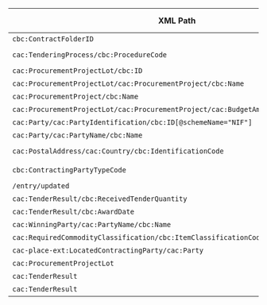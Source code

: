 | XML Path| Ontology Property       | Entity Class| Related Entity Class     | Subject Generation     | Join Condition| Datatype | Function Name | Function Output|
|--------------------------------------------------------------------------|-------------------------------------------|---------------------|--------------------------|--------------------------------------------------|-------------------------------------------------------------------------------|--------------------------|-----------------------|---------------------------------------------------------------------------------|
| `cbc:ContractFolderID`     | `:hasID`       | `:Procedure`| -     | `:proc_{text()}`      | - | -     | -  | -   |
| `cac:TenderingProcess/cbc:ProcedureCode`      | `:hasProcedureType`    | `:Procedure`| `skos:Concept`   | `:proc_{../cbc:ContractFolderID}`| `skos:inScheme = <http://publications.europa.eu/resource/authority/procurement-procedure-type>` | -     | `mapProcedureType`    | `http://publications.europa.eu/resource/authority/procurement-procedure-type/{mapped_code}` |
| `cac:ProcurementProjectLot/cbc:ID` | `:hasID`       | `:Lot`      | -     | `:lot_{../../cbc:ContractFolderID}_{text()}`     | - | -     | -  | -   |
| `cac:ProcurementProjectLot/cac:ProcurementProject/cbc:Name`      | `rdfs:label`   | `:Lot`      | -     | `:lot_{../../cbc:ContractFolderID}_{../cbc:ID}`  | - | `xsd:string`     | -  | -   |
| `cac:ProcurementProject/cbc:Name`  | `rdfs:label`   | `:Procedure`| -     | `:proc_{../cbc:ContractFolderID}`| - | `xsd:string`     | -  | -   |
| `cac:ProcurementProjectLot/cac:ProcurementProject/cac:BudgetAmount/cbc:TotalAmount` | `schema:value` | `:Lot`      | -     | `:lot_{../../cbc:ContractFolderID}_{../cbc:ID}`  | - | `xsd:decimal`    | -  | -   |
| `cac:Party/cac:PartyIdentification/cbc:ID[@schemeName="NIF"]`    | `:hasID`       | `org:Organization`  | -     | `:org_{text()}`       | - | -     | -  | -   |
| `cac:Party/cac:PartyName/cbc:Name` | `foaf:name`    | `org:Organization`  | -     | `:org_{../cac:PartyIdentification/cbc:ID[@schemeName="NIF"]}` | - | `xsd:string`     | -  | -   |
| `cac:PostalAddress/cac:Country/cbc:IdentificationCode`| `:hasCountryCode`      | `org:Organization`  | `skos:Concept`   | `:org_{../../cac:PartyIdentification/cbc:ID[@schemeName="NIF"]}` | `skos:inScheme = <http://publications.europa.eu/resource/authority/country>` | -     | `mapCountryCode`      | `http://publications.europa.eu/resource/authority/country/{upper-case(text())}` |
| `cbc:ContractingPartyTypeCode`     | `dcterms:type` | `:Buyer`    | `skos:Concept`   | `:buyer_{../../cbc:ContractFolderID}`    | `skos:inScheme = <http://publications.europa.eu/resource/authority/buyer-legal-type>` | -     | `mapBuyerLegalType`   | `http://publications.europa.eu/resource/authority/buyer-legal-type/{mapped_code}` |
| `/entry/updated`| `:hasDispatchDate`     | `:ResultNotice`     | -     | `:notice_{cbc:ContractFolderID}` | - | `xsd:dateTime`   | -  | -   |
| `cac:TenderResult/cbc:ReceivedTenderQuantity` | `:hasReceivedTenders`  | `:SubmissionStatisticalInformation` | - | `:substats_{../cbc:ContractFolderID}_{cac:AwardedTenderedProject/cbc:ProcurementProjectLotID}` | - | `xsd:integer`    | -  | -   |
| `cac:TenderResult/cbc:AwardDate`   | `:hasAwardDecisionDate`| `:LotAwardOutcome`  | -     | `:award_{../cbc:ContractFolderID}_{cac:AwardedTenderedProject/cbc:ProcurementProjectLotID}` | - | `xsd:date`       | -  | -   |
| `cac:WinningParty/cac:PartyName/cbc:Name`     | `foaf:name`    | `org:Organization`  | -     | `:org_{../cac:PartyIdentification/cbc:ID}`       | - | `xsd:string`     | -  | -   |
| `cac:RequiredCommodityClassification/cbc:ItemClassificationCode` | `cpv:hasCPV`   | `:Lot`      | `skos:Concept`   | `:lot_{../../cbc:ContractFolderID}_{../cbc:ID}`  | `skos:inScheme = <http://publications.europa.eu/resource/authority/cpv>`      | -     | - | - |
| `cac-place-ext:LocatedContractingParty/cac:Party`     | `:playedByOrganisation`| `:Buyer`    | `org:Organization`       | `:buyer_{../cbc:ContractFolderID}`       | `JOIN on org:Organization ID`   | -     | -  | -   |
| `cac:ProcurementProjectLot`| `:hasProcurementScopeDividedIntoLot`      | `:Procedure`| `:Lot`| `:proc_{cbc:ContractFolderID}`| `:lot_{cbc:ContractFolderID}_{cbc:ID}`  | -     | -  | -   |
| `cac:TenderResult` | `:describesLot`| `:LotAwardOutcome`  | `:Lot`| `:award_{cbc:ContractFolderID}_{cac:AwardedTenderedProject/cbc:ProcurementProjectLotID}` | `:lot_{cbc:ContractFolderID}_{cac:AwardedTenderedProject/cbc:ProcurementProjectLotID}` | - | - | - |
| `cac:TenderResult` | `:concernsSubmissionsForLot`      | `:SubmissionStatisticalInformation` | `:Lot` | `:substats_{cbc:ContractFolderID}_{cac:AwardedTenderedProject/cbc:ProcurementProjectLotID}` | `:lot_{cbc:ContractFolderID}_{cac:AwardedTenderedProject/cbc:ProcurementProjectLotID}` | - | - | - |